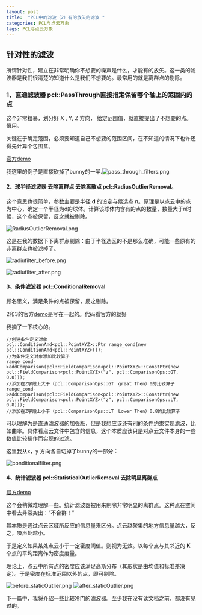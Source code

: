 ```yaml
---
layout: post
title:  "PCL中的滤波（2）有的放矢的滤波 "
categories: PCL与点云万象
tags: PCL与点云万象
---
```



## 针对性的滤波 

所谓针对性，建立在非常明确你不想要的噪声是什么，才能有的放矢。这一类的滤波器是我们很清楚的知道什么是我们不想要的。最常用的就是离群点的剔除。

### 1、直通滤波器 pcl::PassThrough直接指定保留哪个轴上的范围内的点

这个非常粗暴，划分好 X , Y, Z  方向， 给定范围值，就直接提出了不想要的点。慎用。

关键在于确定范围，必须要知道自己不想要的范围区间，在不知道的情况下也许还得先计算个包围盒。

[官方demo](http://www.pointclouds.org/documentation/tutorials/passthrough.php#passthrough)

我这里的例子是直接砍掉了bunny的一半.![pass_through_filters.png](https://i.loli.net/2018/11/22/5bf6a9aea8cb7.png)



#### 2、球半径滤波器 去除离群点 去除离散点 pcl::RadiusOutlierRemoval。

这个意思也很简单，参数主要是半径 **d** 的设定与候选点 **n**。原理是以点云中的点为中心，确定一个半径为d的球体。计算该球体内含有的点的数量，数量大于n时候，这个点被保留，反之就被剔除。 

![RadiusOutlierRemoval.png](https://i.loli.net/2018/11/28/5bfe4be105149.png)

这是在我的数据下下离群点剔除：由于半径选区的不是那么准确，可能一些原有的非离群点也被滤掉了。

![radiufilter_before.png](https://i.loli.net/2018/11/28/5bfe4619c15c3.png)

![radiufilter_after.png](https://i.loli.net/2018/11/28/5bfe461899c3f.png)

#### 3、条件滤波器 pcl::ConditionalRemoval

顾名思义，满足条件的点被保留，反之剔除。

2和3的官方[demo](http://pointclouds.org/documentation/tutorials/remove_outliers.php#remove-outliers)是写在一起的。代码看官方的就好

我摘了一下核心的。

```
//创建条件定义对象
pcl::ConditionAnd<pcl::PointXYZ>::Ptr range_cond(new pcl::ConditionAnd<pcl::PointXYZ>());
//为条件定义对象添加比较算子
range_cond->addComparison(pcl::FieldComparison<pcl::PointXYZ>::ConstPtr(new pcl::FieldComparison<pcl::PointXYZ>("z", pcl::ComparisonOps::GT, 0.0)));
//添加在Z字段上大于（pcl::ComparisonOps::GT　great Then）0的比较算子
range_cond->addComparison(pcl::FieldComparison<pcl::PointXYZ>::ConstPtr(new pcl::FieldComparison<pcl::PointXYZ>("z", pcl::ComparisonOps::LT, 0.8)));
//添加在Z字段上小于（pcl::ComparisonOps::LT　Lower Then）0.8的比较算子
```

可以理解为是直通滤波器的加强版，但是我想应该还有别的条件约束实现滤波，比如曲率。具体看点云文件中包含的信息，这个本质应该只是对点云文件本身的一些数值比较操作而实现的过滤。

这里我从x，y 方向各自切掉了bunny的一部分：


![conditionalfilter.png](https://i.loli.net/2018/11/28/5bfe4af25322c.png)




#### 4、统计滤波器 pcl::StatisticalOutlierRemoval 去除明显离群点

[官方demo](http://pointclouds.org/documentation/tutorials/statistical_outlier.php#statistical-outlier-removal)

这个会稍微难理解一些。统计滤波器被用来剔除非常明显的离群点。这种点在空间中看去非常突出：“不合群！”

其本质是通过点云区域所反应的信息量来区分。点云越聚集的地方信息量越大，反之，噪声处越小。



于是定义如果某处点云小于一定密度阈值。则视为无效。以每个点与其邻近的 **K** 个点的平均距离作为密度度量。

理论上，点云中所有点的密度应该满足高斯分布（其形状是由均值和标准差决定）。于是密度在标准范围以外的点，即可剔除。

![before_staticOutlier.png](https://i.loli.net/2018/11/24/5bf9085c53742.png)
![after_staticOutlier.png](https://i.loli.net/2018/11/24/5bf9085c36718.png)

 

下一篇中，我将介绍一些比较冷门的滤波器。至少我在没有读文档之前，都没有见过的。





